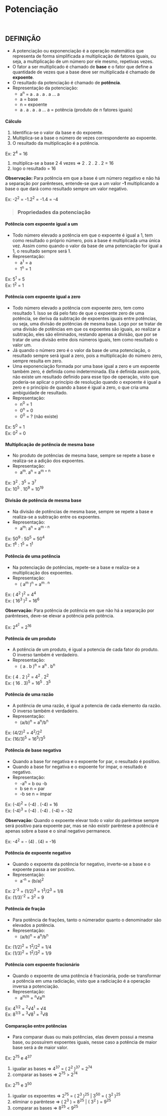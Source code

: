 # Potenciação

<br>

## DEFINIÇÃO
* A potenciação ou exponenciação é a operação matemática que representa de forma simplificada a multiplicação de fatores iguais, ou seja, a multiplicação de um número por ele mesmo, repetivas vezes.
* O fator a ser multiplicado é chamado de **base** e o fator que define a quantidade de vezes que a base deve ser multiplicada é chamado de **expoente**.
* O resultado da potenciação é chamado de **potência**.
* Representação da potenciação:
  - a<sup>n</sup> = a . a . a . a ... a 
  - a = base
  - n = expoente
  - a . a . a . a ... a = potência (produto de n fatores iguais)

#### Cálculo
1. Identifica-se o valor da base e do expoente.
2. Multiplica-se a base o número de vezes correspondente ao expoente.
3. O resultado da multiplicação é a potência.

Ex: 2<sup>4</sup> = 16
1. multiplica-se a base 2 4 vezes => 2 . 2 . 2 . 2 = 16
2. logo o resultado = 16

**Observação:** Para potência em que a base é um número negativo e não há a separação por parênteses, entende-se que a um valor **-1** multiplicando a base o que dará como resultado sempre um valor negativo.

Ex: -2<sup>2</sup> = -1.2<sup>2</sup> = -1.4 = -4

> ### Propriedades da potenciação

#### Potência com expoente igual a um
* Todo número elevado a potência em que o expoente é igual a 1, tem como resultado o próprio número, pois a base é multiplicada uma única vez. Assim como quando o valor da base de uma potenciação for igual a 1, o resultado sempre será 1.
* Representação:
  - a<sup>1</sup> = a
  - 1<sup>n</sup> = 1

Ex: 5<sup>1</sup> = 5  
Ex: 1<sup>2</sup> = 1  

#### Potência com expoente igual a zero
* Todo número elevado a potência com expoente zero, tem como resultado 1. Isso se dá pelo fato de que o expoente zero de uma potência, se deriva da subtração de expoentes iguais entre potências, ou seja, uma divisão de potências de mesma base. Logo por se tratar de uma divisão de potências em que os expoentes são iguais, ao realizar a subtração, eles são eliminados, restando apenas a divisão, que por se tratar de uma divisão entre dois números iguais, tem como resultado o valor um.
* Já quando o número zero é o valor da base de uma potenciação, o resultado sempre será igual a zero, pois a multiplicação do número zero, sempre resulta em zero.
* Uma exponenciação formada por uma base igual a zero e um expoente também zero, é definida como indeterminada. Ela é definida assim pois, não existe um resultado definido para esse tipo de operação, visto que poderia-se aplicar o princípio de resolução quando o expoente é igual a zero e o princípio de quando a base é igual a zero, o que cria uma ambiguidade de resultado.
* Representação:
  - n<sup>0</sup> = 1
  - 0<sup>n</sup> = 0
  - 0<sup>0</sup> = ? (não existe)

Ex: 5<sup>0</sup> = 1  
Ex: 0<sup>2</sup> = 0

#### Multiplicação de potência de mesma base
* No produto de potências de mesma base, sempre se repete a base e realiza-se a adição dos expoentes.
* Representação:
  - a<sup>m</sup>. a<sup>n</sup> = a<sup>m + n</sup>

Ex: 3<sup>2</sup> . 3<sup>5</sup> = 3<sup>7</sup>    
Ex: 10<sup>5</sup> . 10<sup>9</sup> = 10<sup>19</sup>    

#### Divisão de potência de mesma base
* Na divisão de potências de mesma base, sempre se repete a base e realiza-se a subtração entre os expoentes.
* Representação:
  - a<sup>m</sup>: a<sup>n</sup> = a<sup>m - n</sup>

Ex: 50<sup>9</sup> : 50<sup>5</sup> = 50<sup>4</sup>    
Ex: 1<sup>6</sup> : 1<sup>5</sup> = 1<sup>1</sup>    

#### Potência de uma potência
* Na potenciação de potências, repete-se a base e realiza-se a multiplicação dos expoentes.
* Representação:
  - ( a<sup>m</sup> )<sup>n</sup> = a<sup>m . n</sup>

Ex: ( 4<sup>2</sup> )<sup>2</sup> = 4<sup>4</sup>  
Ex: ( 16<sup>3</sup> )<sup>2</sup> = 16<sup>6</sup>

**Observação:** Para potência de potência em que não há a separação por parênteses, deve-se elevar a potência pela potência.

Ex: 2<sup>4<sup>2</sup></sup> = 2<sup>16</sup>

#### Potência de um produto
* A potência de um produto, é igual a potencia de cada fator do produto. O inverso também é verdadeiro.
* Representação:
  - ( a . b )<sup>n</sup> = a<sup>n</sup> . b<sup>n</sup>

Ex: ( 4 . 2 )<sup>2</sup> = 4<sup>2</sup> . 2<sup>2</sup>  
Ex: ( 16 . 3)<sup>5</sup> = 16<sup>5</sup> . 3<sup>5</sup>  

#### Potência de uma razão
* A potência de uma razão, é igual a potencia de cada elemento da razão. O inverso também é verdadeiro.
* Representação:
  - (a/b)<sup>n</sup> = a<sup>n</sup>/b<sup>n</sup>

Ex: (4/2)<sup>2</sup> = 4<sup>2</sup>/2<sup>2</sup>  
Ex: (16/3)<sup>5</sup> = 16<sup>5</sup>/3<sup>5</sup>  

#### Potência de base negativa
* Quando a base for negativa e o expoente for par, o resultado é positivo.
* Quando a base for negativa e o expoente for ímpar, o resultado é negativo.
* Representação:
  - -a<sup>n</sup> = b ou -b
  -  b se n = par
  -  -b se n = ímpar

Ex: (-4)<sup>2</sup> =  (-4) . (-4) = 16  
Ex: (-4)<sup>3</sup> =  (-4) . (-4) . (-4) = -32

**Observação:** Quando o expoente elevar todo o valor do parêntese sempre será positivo para expoente par, mas se não existir parêntese a potência é apenas sobre a base e o sinal negativo permanece.

Ex: -4<sup>2</sup> = - (4) . (4) = -16  

#### Potência de expoente negativo
* Quando o expoente da potência for negativo, inverte-se a base e o expoente passa a ser positivo.
* Representação:
  - a<sup>-n</sup> =  (b/a)<sup>2</sup>

Ex: 2<sup>-3</sup> =  (1/2)<sup>3</sup> = 1<sup>3</sup>/2<sup>3</sup> = 1/8  
Ex: (1/3)<sup>-2</sup> =  3<sup>2</sup> = 9  

#### Potência de fração
* Para potência de frações, tanto o númerador quanto o denominador são elevados a potência.
* Representação:
  - (a/b)<sup>n</sup> =  a<sup>n</sup>/b<sup>n</sup>

Ex: (1/2)<sup>2</sup> =  1<sup>2</sup>/2<sup>2</sup> = 1/4  
Ex: (1/3)<sup>2</sup> =  1<sup>2</sup>/3<sup>2</sup> = 1/9

#### Potência com expoente fracionário
* Quando o expoente de uma potência é fracionária, pode-se transformar a potência em uma radiciação, visto que a radiciação é a operação inversa a potenciação.
* Representação:
  - a<sup>m/n</sup> = <sup>n</sup>√a<sup>m</sup>

Ex: 4<sup>1/2</sup> =  <sup>2</sup>√4<sup>1</sup> = √4  
Ex: 8<sup>1/3</sup> =  <sup>3</sup>√8<sup>1</sup> = <sup>3</sup>√8  

#### Comparação entre potências
* Para comparar duas ou mais potências, elas devem possui a mesma base, ou possuírem expoentes iguais, nesse caso a potência de maior base será a de maior valor.

Ex: 2<sup>75</sup> e 4<sup>37</sup> 
1. igualar as bases => 4<sup>37</sup> = ( 2<sup>2</sup> )<sup>37</sup> = 2<sup>74</sup>
2. comparar as bases => 2<sup>75</sup> > 2<sup>74</sup>

Ex: 2<sup>75</sup> e 3<sup>50</sup> 
1. igualar os expoentes => 2<sup>75</sup> = ( 2<sup>3</sup> )<sup>25</sup> | 3<sup>50</sup> = ( 3<sup>2</sup> )<sup>25</sup>
2. eliminar o parêntese => ( 2<sup>3</sup> ) = 8<sup>25</sup> | ( 3<sup>2</sup> ) = 9<sup>25</sup>
3. comparar as bases => 8<sup>25</sup> < 9<sup>25</sup>
